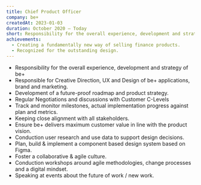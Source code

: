 ```yaml
---
title: Chief Product Officer
company: be+
createdAt: 2023-01-03
duration: October 2020 – Today
short: Responsibility for the overall experience, development and strategy of be+ as well as Creative Direction, UX and Design of be+ applications, brand and marketing.
achievements:
  - Creating a fundamentally new way of selling finance products.
  - Recognized for the outstanding design.
---
```


- Responsibility for the overall experience, development and strategy of be+
- Responsible for Creative Direction, UX and Design of be+ applications, brand and marketing.
- Development of a future-proof roadmap and product strategy.
- Regular Negotiations and discussions with Customer C-Levels
- Track and monitor milestones, actual implementation progress against plan and metrics.
- Keeping close alignment with all stakeholders.
- Ensure be+ delivers maximum customer value in line with the product vision.
- Conduction user research and use data to support design decisions.
- Plan, build & implement a component based design system based on Figma.
- Foster a collaborative & agile culture.
- Conduction workshops around agile methodologies, change processes and a digital mindset.
- Speaking at events about the future of work / new work.
